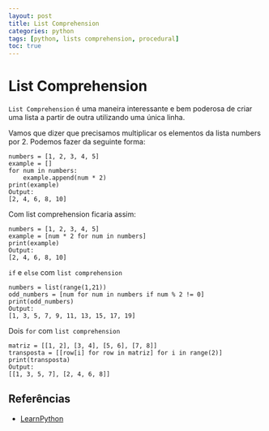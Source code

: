 ```yaml
---
layout: post
title: List Comprehension
categories: python
tags: [python, lists comprehension, procedural]
toc: true
---
```


# List Comprehension

`List Comprehension` é uma maneira interessante e bem poderosa de criar uma lista a partir de outra utilizando uma única linha.

Vamos que dizer que precisamos multiplicar os elementos da lista numbers por 2. Podemos fazer da seguinte forma:

```
numbers = [1, 2, 3, 4, 5]
example = []
for num in numbers:
    example.append(num * 2)
print(example)
Output:
[2, 4, 6, 8, 10]
```

Com list comprehension ficaria assim:

```
numbers = [1, 2, 3, 4, 5]
example = [num * 2 for num in numbers]
print(example)
Output:
[2, 4, 6, 8, 10]
```

`if` e `else` com `list comprehension`

```
numbers = list(range(1,21))
odd_numbers = [num for num in numbers if num % 2 != 0]
print(odd_numbers)
Output:
[1, 3, 5, 7, 9, 11, 13, 15, 17, 19]
```

Dois `for` com `list comprehension`
```
matriz = [[1, 2], [3, 4], [5, 6], [7, 8]]
transposta = [[row[i] for row in matriz] for i in range(2)]
print(transposta)
Output:
[[1, 3, 5, 7], [2, 4, 6, 8]]
```

## Referências
* [LearnPython](https://www.learnpython.org/en/List_Comprehensions)
